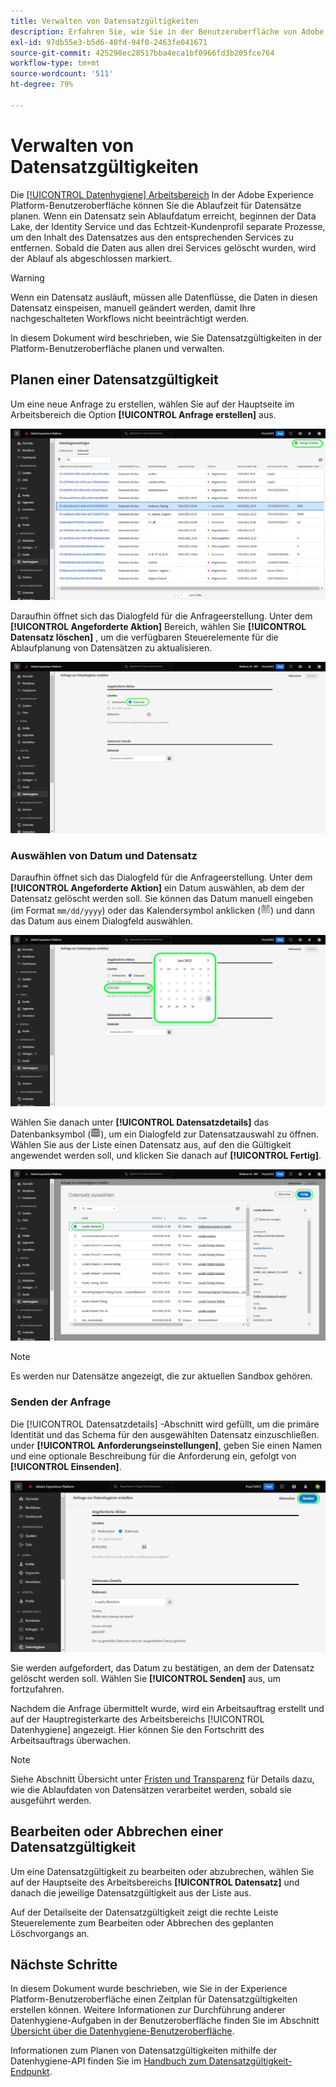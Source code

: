 ```yaml
---
title: Verwalten von Datensatzgültigkeiten
description: Erfahren Sie, wie Sie in der Benutzeroberfläche von Adobe Experience Platform die Gültigkeit eines Datensatzes planen.
exl-id: 97db55e3-b5d6-40fd-94f0-2463fe041671
source-git-commit: 425298ec28517bba4eca1bf0966fd3b205fce764
workflow-type: tm+mt
source-wordcount: '511'
ht-degree: 79%

---
```


# Verwalten von Datensatzgültigkeiten

Die [[!UICONTROL Datenhygiene] Arbeitsbereich](./overview.md) In der Adobe Experience Platform-Benutzeroberfläche können Sie die Ablaufzeit für Datensätze planen. Wenn ein Datensatz sein Ablaufdatum erreicht, beginnen der Data Lake, der Identity Service und das Echtzeit-Kundenprofil separate Prozesse, um den Inhalt des Datensatzes aus den entsprechenden Services zu entfernen. Sobald die Daten aus allen drei Services gelöscht wurden, wird der Ablauf als abgeschlossen markiert.

>[!WARNING]
>
>Wenn ein Datensatz ausläuft, müssen alle Datenflüsse, die Daten in diesen Datensatz einspeisen, manuell geändert werden, damit Ihre nachgeschalteten Workflows nicht beeinträchtigt werden.

In diesem Dokument wird beschrieben, wie Sie Datensatzgültigkeiten in der Platform-Benutzeroberfläche planen und verwalten.

## Planen einer Datensatzgültigkeit

Um eine neue Anfrage zu erstellen, wählen Sie auf der Hauptseite im Arbeitsbereich die Option **[!UICONTROL Anfrage erstellen]** aus.

![Bild, das die ausgewählte Schaltfläche [!UICONTROL Anfrage erstellen] zeigt](../images/ui/ttl/create-request-button.png)

Daraufhin öffnet sich das Dialogfeld für die Anfrageerstellung. Unter dem **[!UICONTROL Angeforderte Aktion]** Bereich, wählen Sie **[!UICONTROL Datensatz löschen]** , um die verfügbaren Steuerelemente für die Ablaufplanung von Datensätzen zu aktualisieren.

![Bild, das die ausgewählte Schaltfläche [!UICONTROL Anfrage erstellen] zeigt](../images/ui/ttl/dataset-selected.png)

### Auswählen von Datum und Datensatz

Daraufhin öffnet sich das Dialogfeld für die Anfrageerstellung. Unter dem **[!UICONTROL Angeforderte Aktion]** ein Datum auswählen, ab dem der Datensatz gelöscht werden soll. Sie können das Datum manuell eingeben (im Format `mm/dd/yyyy`) oder das Kalendersymbol anklicken (![Bild des Kalendersymbols](../images/ui/ttl/calendar-icon.png)) und dann das Datum aus einem Dialogfeld auswählen.

![Bild, das zeigt, wie ein Ablaufdatum für das Dataset festgelegt wird](../images/ui/ttl/select-date.png)

Wählen Sie danach unter **[!UICONTROL Datensatzdetails]** das Datenbanksymbol (![Bild des Datenbanksymbols](../images/ui/ttl/database-icon.png)), um ein Dialogfeld zur Datensatzauswahl zu öffnen. Wählen Sie aus der Liste einen Datensatz aus, auf den die Gültigkeit angewendet werden soll, und klicken Sie danach auf **[!UICONTROL Fertig]**.

![Bild mit dem ausgewählten Datensatz](../images/ui/ttl/select-dataset.png)

>[!NOTE]
>
>Es werden nur Datensätze angezeigt, die zur aktuellen Sandbox gehören.

### Senden der Anfrage

Die [!UICONTROL Datensatzdetails] -Abschnitt wird gefüllt, um die primäre Identität und das Schema für den ausgewählten Datensatz einzuschließen. under **[!UICONTROL Anforderungseinstellungen]**, geben Sie einen Namen und eine optionale Beschreibung für die Anforderung ein, gefolgt von **[!UICONTROL Einsenden]**.

![Bild, das die ausgewählte Schaltfläche [!UICONTROL Senden] zeigt](../images/ui/ttl/submit.png)

Sie werden aufgefordert, das Datum zu bestätigen, an dem der Datensatz gelöscht werden soll. Wählen Sie **[!UICONTROL Senden]** aus, um fortzufahren.

Nachdem die Anfrage übermittelt wurde, wird ein Arbeitsauftrag erstellt und auf der Hauptregisterkarte des Arbeitsbereichs [!UICONTROL Datenhygiene] angezeigt. Hier können Sie den Fortschritt des Arbeitsauftrags überwachen.

>[!NOTE]
>
>Siehe Abschnitt Übersicht unter [Fristen und Transparenz](../home.md#dataset-expiration-transparency) für Details dazu, wie die Ablaufdaten von Datensätzen verarbeitet werden, sobald sie ausgeführt werden.

## Bearbeiten oder Abbrechen einer Datensatzgültigkeit

Um eine Datensatzgültigkeit zu bearbeiten oder abzubrechen, wählen Sie auf der Hauptseite des Arbeitsbereichs **[!UICONTROL Datensatz]** und danach die jeweilige Datensatzgültigkeit aus der Liste aus.

Auf der Detailseite der Datensatzgültigkeit zeigt die rechte Leiste Steuerelemente zum Bearbeiten oder Abbrechen des geplanten Löschvorgangs an.

## Nächste Schritte

In diesem Dokument wurde beschrieben, wie Sie in der Experience Platform-Benutzeroberfläche einen Zeitplan für Datensatzgültigkeiten erstellen können. Weitere Informationen zur Durchführung anderer Datenhygiene-Aufgaben in der Benutzeroberfläche finden Sie im Abschnitt [Übersicht über die Datenhygiene-Benutzeroberfläche](./overview.md).

Informationen zum Planen von Datensatzgültigkeiten mithilfe der Datenhygiene-API finden Sie im [Handbuch zum Datensatzgültigkeit-Endpunkt](../api/dataset-expiration.md).
